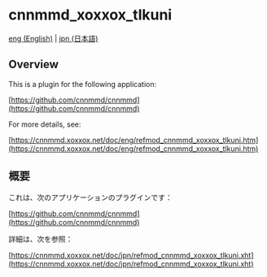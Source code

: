 # cnnmmd_xoxxox_tlkuni

[eng (English)](#Overview) | [jpn (日本語)](#概要)

## Overview

This is a plugin for the following application:

[https://github.com/cnnmmd/cnnmmd](https://github.com/cnnmmd/cnnmmd)

For more details, see:

[https://cnnmmd.xoxxox.net/doc/eng/refmod_cnnmmd_xoxxox_tlkuni.htm](https://cnnmmd.xoxxox.net/doc/eng/refmod_cnnmmd_xoxxox_tlkuni.htm)

## 概要

これは、次のアプリケーションのプラグインです：

[https://github.com/cnnmmd/cnnmmd](https://github.com/cnnmmd/cnnmmd)

詳細は、次を参照：

[https://cnnmmd.xoxxox.net/doc/jpn/refmod_cnnmmd_xoxxox_tlkuni.xht](https://cnnmmd.xoxxox.net/doc/jpn/refmod_cnnmmd_xoxxox_tlkuni.xht)